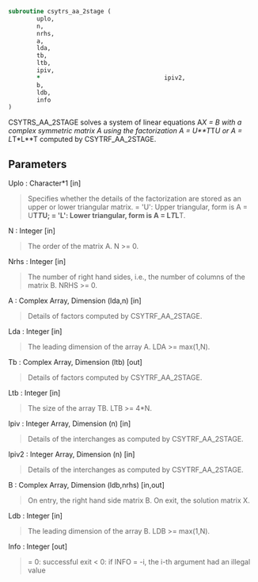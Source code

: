 ```fortran
subroutine csytrs_aa_2stage (
		uplo,
		n,
		nrhs,
		a,
		lda,
		tb,
		ltb,
		ipiv,
		*                                   ipiv2,
		b,
		ldb,
		info
)
```

 CSYTRS_AA_2STAGE solves a system of linear equations A*X = B with a complex
 symmetric matrix A using the factorization A = U**T*T*U or
 A = L*T*L**T computed by CSYTRF_AA_2STAGE.

## Parameters
Uplo : Character*1 [in]
> Specifies whether the details of the factorization are stored
> as an upper or lower triangular matrix.
> = 'U':  Upper triangular, form is A = U**T*T*U;
> = 'L':  Lower triangular, form is A = L*T*L**T.

N : Integer [in]
> The order of the matrix A.  N >= 0.

Nrhs : Integer [in]
> The number of right hand sides, i.e., the number of columns
> of the matrix B.  NRHS >= 0.

A : Complex Array, Dimension (lda,n) [in]
> Details of factors computed by CSYTRF_AA_2STAGE.

Lda : Integer [in]
> The leading dimension of the array A.  LDA >= max(1,N).

Tb : Complex Array, Dimension (ltb) [out]
> Details of factors computed by CSYTRF_AA_2STAGE.

Ltb : Integer [in]
> The size of the array TB. LTB >= 4*N.

Ipiv : Integer Array, Dimension (n) [in]
> Details of the interchanges as computed by
> CSYTRF_AA_2STAGE.

Ipiv2 : Integer Array, Dimension (n) [in]
> Details of the interchanges as computed by
> CSYTRF_AA_2STAGE.

B : Complex Array, Dimension (ldb,nrhs) [in,out]
> On entry, the right hand side matrix B.
> On exit, the solution matrix X.

Ldb : Integer [in]
> The leading dimension of the array B.  LDB >= max(1,N).

Info : Integer [out]
> = 0:  successful exit
> < 0:  if INFO = -i, the i-th argument had an illegal value

